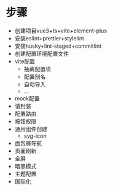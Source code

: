 # 步骤

- 创建项目vue3+ts+vite+element-plus
- 安装eslint+prettier+stylelint
- 安装husky+lint-staged+commitlint
- 创建配置环境配置文件
- vite配置
  - 抽离配置项
  - 配置别名
  - 自动导入
  - ...
- mock配置
- 请封装
- 配置路由
- 按钮权限
- 通用组件创建
  - svg-icon
- 面包屑导航
- 页面刷新
- 全屏
- 暗黑模式
- 主题配置
- 国际化
